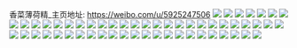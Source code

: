 香菜薄荷精_主页地址: https://weibo.com/u/5925247506 
![](https://wx4.sinaimg.cn/mw2000/006sZJyaly1h9kmogxb33j30sg1z4tsw.jpg) 
![](https://wx4.sinaimg.cn/mw2000/006sZJyaly1h9kmoiky0aj31hd0u0jt3.jpg) 
![](https://wx4.sinaimg.cn/mw2000/006sZJyaly1h9kmohdb19j30sg16otg0.jpg) 
![](https://wx4.sinaimg.cn/mw2000/006sZJyaly1h9kmoiaw64j30sg23u4j0.jpg) 
![](https://wx4.sinaimg.cn/mw2000/006sZJyaly1h9kmoiu1x4j31400u0wid.jpg) 
![](https://wx4.sinaimg.cn/mw2000/006sZJyaly1h9kmog21zbj30sg3sq4qp.jpg) 
![](https://wx4.sinaimg.cn/mw2000/006sZJyagy1h9eslla3gsj30u00u042n.jpg) 
![](https://wx4.sinaimg.cn/mw2000/006sZJyagy1h9eslkrqepj30u00u078c.jpg) 
![](https://wx4.sinaimg.cn/mw2000/006sZJyagy1h9eslltx3vj30u00u0gpr.jpg) 
![](https://wx4.sinaimg.cn/mw2000/006sZJyaly1h8ord91160j30u01400xo.jpg) 
![](https://wx4.sinaimg.cn/mw2000/006sZJyaly1h8orj5cd4fj31790oc7cr.jpg) 
![](https://wx4.sinaimg.cn/mw2000/006sZJyaly1h8ord8ts4ej30u0140tdm.jpg) 
![](https://wx4.sinaimg.cn/mw2000/006sZJyaly1h84m9t2ratj30zw0u07dt.jpg) 
![](https://wx4.sinaimg.cn/mw2000/006sZJyaly1h80zfjoxxgj30u010641r.jpg) 
![](https://wx4.sinaimg.cn/mw2000/006sZJyagy1h7vu2jz3w6j30u00u0q6k.jpg) 
![](https://wx4.sinaimg.cn/mw2000/006sZJyaly1h7te8slljej30u00u0dk7.jpg) 
![](https://wx4.sinaimg.cn/mw2000/006sZJyaly1h7rz5d9xbfj30u013ztjh.jpg) 
![](https://wx4.sinaimg.cn/mw2000/006sZJyagy1h7lgwjmh8hj30wi0iv0ue.jpg) 
![](https://wx4.sinaimg.cn/mw2000/006sZJyagy1h7b2ozy3h5j30u01gm0zx.jpg) 
![](https://wx4.sinaimg.cn/mw2000/006sZJyagy1h76hl80op1j30u016gaew.jpg) 
![](https://wx4.sinaimg.cn/mw2000/006sZJyagy1h76hl782opj30u014078z.jpg) 
![](https://wx4.sinaimg.cn/mw2000/006sZJyaly1h6v9eq1vbxj30u00u00zc.jpg) 
![](https://wx4.sinaimg.cn/mw2000/006sZJyaly1h6r32a48upj30u00u0wg0.jpg) 
![](https://wx4.sinaimg.cn/mw2000/006sZJyaly1h6r32ad1obj30u00u0dgc.jpg) 
![](https://wx4.sinaimg.cn/mw2000/006sZJyaly1h6qt6bn26zj30u014q0u2.jpg) 
![](https://wx4.sinaimg.cn/mw2000/006sZJyaly1h6qt6b1s7ej30u00ys3zz.jpg) 
![](https://wx4.sinaimg.cn/mw2000/006sZJyaly1h6phhkaeggj30sg6wwe82.jpg) 
![](https://wx4.sinaimg.cn/mw2000/006sZJyaly1h6hydcyl89j30sg14cacj.jpg) 
![](https://wx4.sinaimg.cn/mw2000/006sZJyaly1h6hyddaqjmj30u0140dgo.jpg) 
![](https://wx4.sinaimg.cn/mw2000/006sZJyaly1h6hydfisjnj30sg39cdku.jpg) 
![](https://wx4.sinaimg.cn/mw2000/006sZJyaly1h6hydf7uy9j30u0140aju.jpg) 
![](https://wx4.sinaimg.cn/mw2000/006sZJyaly1h6hyddj7cij30sg18q76d.jpg) 
![](https://wx4.sinaimg.cn/mw2000/006sZJyaly1h6hyddrnwfj30u0140472.jpg) 
![](https://wx4.sinaimg.cn/mw2000/006sZJyaly1h6hydd4jhuj30sg1wj0uy.jpg) 
![](https://wx4.sinaimg.cn/mw2000/006sZJyaly1h6hydfs1nyj30sg1s013o.jpg) 
![](https://wx4.sinaimg.cn/mw2000/006sZJyaly1h6hydevovrj30sg1s0wxs.jpg) 
![](https://wx4.sinaimg.cn/mw2000/006sZJyaly1h6hkkk5mr1j31400u0q4p.jpg) 
![](https://wx4.sinaimg.cn/mw2000/006sZJyaly1h6c75dcg33j30u013ggpm.jpg) 
![](https://wx4.sinaimg.cn/mw2000/006sZJyaly1h66du5tnutj30u0140aio.jpg) 
![](https://wx4.sinaimg.cn/mw2000/006sZJyaly1h5x9xymkevj30u00zb0zv.jpg) 
![](https://wx4.sinaimg.cn/mw2000/006sZJyaly1h5klsh9t8xj31t00u0agu.jpg) 
![](https://wx4.sinaimg.cn/mw2000/006sZJyaly1h5klrsa6y2j31400u07gw.jpg) 
![](https://wx4.sinaimg.cn/mw2000/006sZJyaly1h5e704ioaxj30u00u0gsc.jpg) 
![](https://wx4.sinaimg.cn/mw2000/006sZJyaly1h5e704472lj30u00u07ax.jpg) 
![](https://wx4.sinaimg.cn/mw2000/006sZJyaly1h5doq63crqj30u00zitgg.jpg) 
![](https://wx4.sinaimg.cn/mw2000/006sZJyaly1h5doq5vttpj30u00wbajn.jpg) 
![](https://wx4.sinaimg.cn/mw2000/006sZJyaly1h5cgy862hij30u00ywwku.jpg) 
![](https://wx4.sinaimg.cn/mw2000/006sZJyaly1h5cgy8idilj30u00uoq97.jpg) 
![](https://wx4.sinaimg.cn/mw2000/006sZJyaly1h5c65i3sf3j30u00u0n3h.jpg) 
![](https://wx4.sinaimg.cn/mw2000/006sZJyaly1h58b4wyxnaj30u00udad7.jpg) 
![](https://wx4.sinaimg.cn/mw2000/006sZJyaly1h4xiwi3a8nj31hc0u07a5.jpg) 
![](https://wx4.sinaimg.cn/mw2000/006sZJyaly1h4xiwhql9fj31400u0q7p.jpg) 
![](https://wx4.sinaimg.cn/mw2000/006sZJyaly1h4xiwidxq7j31400u0ad4.jpg) 
![](https://wx4.sinaimg.cn/mw2000/006sZJyaly1h4xiwipce4j31410u0tfl.jpg) 
![](https://wx4.sinaimg.cn/mw2000/006sZJyaly1h4tasyg64qj30u01i30w6.jpg) 
